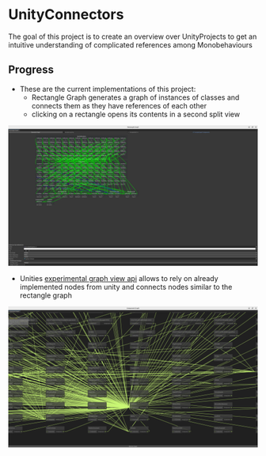 # UnityConnectors

The goal of this project is to create an overview over UnityProjects to get an intuitive understanding of complicated references among Monobehaviours

## Progress

- These are the current implementations of this project:
  - Rectangle Graph generates a graph of instances of classes and connects them as they have references of each other
  - clicking on a rectangle opens its contents in a second split view

![Rectangle Graph](images/rectangle_graph.png)

- Unities [experimental graph view api](https://docs.unity3d.com/ScriptReference/Experimental.GraphView.GraphView.html) allows to rely on already implemented nodes from unity and connects nodes similar to the rectangle graph

![Graph View Api](images/graph_view_api.png)